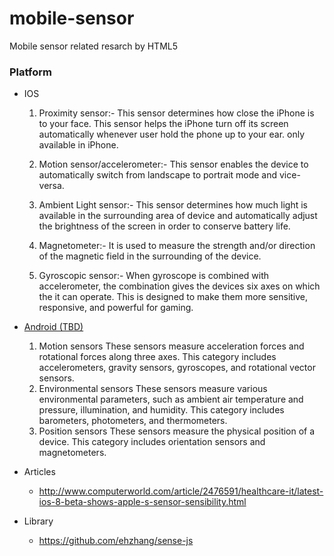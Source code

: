 mobile-sensor
=============

Mobile sensor related resarch by HTML5

### Platform

* IOS

	1. Proximity sensor:- This sensor determines how close the iPhone is to your face. This sensor helps the iPhone turn off its screen automatically whenever user hold the phone up to your ear. only available in iPhone. 

	2. Motion sensor/accelerometer:- This sensor enables the device to automatically switch from landscape to portrait mode and vice-versa. 

	3. Ambient Light sensor:- This sensor determines how much light is available in the surrounding area of device and automatically adjust the brightness of the screen in order to conserve battery life. 

	4. Magnetometer:- It is used to measure the strength and/or direction of the magnetic field in the surrounding of the device. 

	5. Gyroscopic sensor:- When gyroscope is combined with accelerometer, the combination gives the devices six axes on which the it can operate. This is designed to make them more sensitive, responsive, and powerful for gaming.


* [Android (TBD) ][1]

	1. Motion sensors
		These sensors measure acceleration forces and rotational forces along three axes. This category includes accelerometers, gravity sensors, gyroscopes, and rotational vector sensors.
	2. Environmental sensors
		These sensors measure various environmental parameters, such as ambient air temperature and pressure, illumination, and humidity. This category includes barometers, photometers, and thermometers.
	3. Position sensors
		These sensors measure the physical position of a device. This category includes orientation sensors and magnetometers.


* Articles
	-  http://www.computerworld.com/article/2476591/healthcare-it/latest-ios-8-beta-shows-apple-s-sensor-sensibility.html

* Library
	- https://github.com/ehzhang/sense-js


[1]: http://developer.android.com/guide/topics/sensors/sensors_overview.html